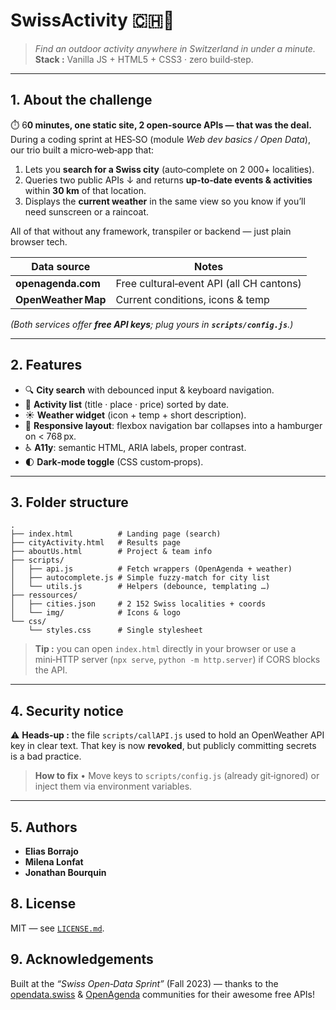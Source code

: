 # SwissActivity 🇨🇭🎉

> *Find an outdoor activity anywhere in Switzerland in under a minute.*
> **Stack :** Vanilla JS + HTML5 + CSS3 · zero build‑step.

---

## 1. About the challenge

⏱️ 6**0 minutes, one static site, 2 open-source APIs — that was the deal.**
During a coding sprint at HES‑SO (module *Web dev basics / Open Data*), our trio built a micro‑web‑app that:

1. Lets you **search for a Swiss city** (auto‑complete on 2 000+ localities).
2. Queries two public APIs ↓ and returns **up‑to‑date events & activities** within **30 km** of that location.
3. Displays the **current weather** in the same view so you know if you’ll need sunscreen or a raincoat.

All of that without any framework, transpiler or backend — just plain browser tech.

| Data source         |  Notes                                    |
| ------------------- |  ---------------------------------------- |
| **openagenda.com**  |  Free cultural‑event API (all CH cantons) |
| **OpenWeather Map** |  Current conditions, icons & temp         |

*(Both services offer **************************free API keys**************************; plug yours in ************************`scripts/config.js`************************.)*

---

## 2. Features

* 🔍 **City search** with debounced input & keyboard navigation.
* 📅 **Activity list** (title · place · price) sorted by date.
* ☀️ **Weather widget** (icon + temp + short description).
* 📱 **Responsive layout**: flexbox navigation bar collapses into a hamburger on < 768 px.
* ♿ **A11y**: semantic HTML, ARIA labels, proper contrast.
* 🌓 **Dark‑mode toggle** (CSS custom‑props).

---

## 3. Folder structure

```
.
├── index.html          # Landing page (search)
├── cityActivity.html   # Results page
├── aboutUs.html        # Project & team info
├── scripts/
│   ├── api.js          # Fetch wrappers (OpenAgenda + weather)
│   ├── autocomplete.js # Simple fuzzy‑match for city list
│   └── utils.js        # Helpers (debounce, templating …)
├── ressources/
│   ├── cities.json     # 2 152 Swiss localities + coords
│   └── img/            # Icons & logo
└── css/
    └── styles.css      # Single stylesheet
```

> **Tip :** you can open `index.html` directly in your browser or use a mini‑HTTP server (`npx serve`, `python -m http.server`) if CORS blocks the API.

---

## 4. Security notice

⚠️ **Heads‑up :** the file `scripts/callAPI.js` used to hold an OpenWeather API key in clear text. That key is now **revoked**, but publicly committing secrets is a bad practice.

> **How to fix**
> • Move keys to `scripts/config.js` (already git‑ignored) or inject them via environment variables.

---

## 5. Authors

* **Elias Borrajo**
* **Milena Lonfat**
* **Jonathan Bourquin**

## 8. License

MIT — see [`LICENSE.md`](LICENSE.md).

## 9. Acknowledgements

Built at the *“Swiss Open‑Data Sprint”* (Fall 2023) — thanks to the [opendata.swiss](https://opendata.swiss) & [OpenAgenda](https://openagenda.com) communities for their awesome free APIs!
